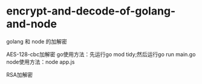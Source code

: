 # encrypt-and-decode-of-golang-and-node
golang 和 node 的加解密


AES-128-cbc加解密
    go使用方法：先运行go mod tidy;然后运行go run main.go
    node使用方法：node app.js


RSA加解密
